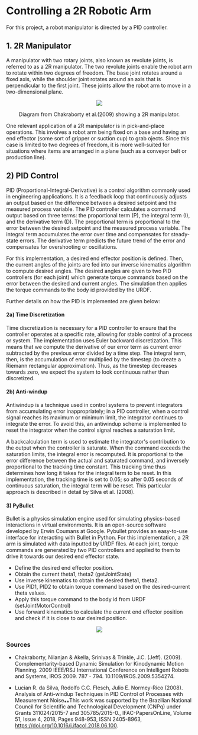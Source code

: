 # Controlling a 2R Robotic Arm 

For this project, a robot manipulator is directed by a PID controller.

## 1. 2R Manipulator
A manipulator with two rotary joints, also known as revolute joints, is referred to as a 2R manipulator. The two revolute joints enable the robot arm to rotate within two degrees of freedom. The base joint rotates around a fixed axis, while the shoulder joint rotates around an axis that is perpendicular to the first joint. These joints allow the robot arm to move in a two-dimensional plane.

<p align="center">
  <img src="https://user-images.githubusercontent.com/71537050/224106200-a9d1e3ca-1321-4dbd-9417-7389fe0f5a11.png">
</p>
<p align="center">
  Diagram from Chakraborty et al.(2009) showing a 2R manipulator.
</p>

One relevant application of a 2R manipulator is in pick-and-place operations. This involves a robot arm being fixed on a base and having an end effector (some sort of gripper or suction cup) to grab ojects. Since this case is limited to two degrees of freedom, it is more well-suited for situations where items are arranged in a plane (such as a conveyor belt or production line). 

## 2) PID Control
PID (Proportional-Integral-Derivative) is a control algorithm commonly used in engineering applications. It is a feedback loop that continuously adjusts an output based on the difference between a desired setpoint and the measured process variable. The PID controller calculates a command output based on three terms: the proportional term (P), the integral term (I), and the derivative term (D). The proportional term is proportional to the error between the desired setpoint and the measured process variable. The integral term accumulates the error over time and compensates for steady-state errors. The derivative term predicts the future trend of the error and compensates for overshooting or oscillations. 

For this implementation, a desired end effector position is defined. Then, the current angles of the joints are fed into our inverse kinematics algorithm to compute desired angles. The desired angles are given to two PID controllers (for each joint) which generate torque commands based on the error between the desired and current angles. The simulation then applies the torque commands to the body id provided by the URDF. 

Further details on how the PID is implemented are given below: 

#### 2a) Time Discretization

Time discretization is necessary for a PID controller to ensure that the controller operates at a specific rate, allowing for stable control of a process or system. The implementation uses Euler backward discretization. This means that we compute the derivative of our error term as current error subtracted by the previous error divided by a time step. The integral term, then, is the accumulation of error multiplied by the timestep (to create a Riemann rectangular approximation). Thus, as the timestep decreases towards zero, we expect the system to look continuous rather than discretized. 

#### 2b) Anti-windup 

Antiwindup is a technique used in control systems to prevent integrators from accumulating error inappropriately; in a PID controller, when a control signal reaches its maximum or minimum limit, the integrator continues to integrate the error. To avoid this, an antiwindup scheme is implemented to reset the integrator when the control signal reaches a saturation limit. 

A backcalculation term is used to estimate the integrator's contribution to the output when the controller is saturate. When the command exceeds the saturation limits, the integral error is recomputed. It is proportional to the error difference between the actual and saturated command, and inversely proportional to the tracking time constant.  This tracking time thus determines how long it takes for the integral term to be reset. In this implementation, the tracking time is set to 0.05; so after 0.05 seconds of continuous saturation, the integral term will be reset. This particular approach is described in detail by Silva et al. (2008). 

#### 3) PyBullet
Bullet is a physics simulation engine used for simulating physics-based interactions in virtual environments. It is an open-source software developed by Erwin Coumans at Google. Pybullet provides an easy-to-use interface for interacting with Bullet in Python. For this implementation, a 2R arm is simulated with data inputted by URDF files. At each joint, torque commands are generated by two PID controllers and applied to them to drive it towards our desired end effector state.

- Define the desired end effector position.
- Obtain the current theta1, theta2 (getJointState)
- Use inverse kinematics to obtain the desired theta1, theta2.
- Use PID1, PID2 to obtain torque command based on the desired-current theta values.
- Apply this torque command to the body id from URDF (setJointMotorControl)
- Use forward kinematics to calculate the current end effector position and check if it is close to our desired position.

<p align="center">
  <img src="https://prnt.sc/F9FPrtdWySzu">
</p>
<p align="center">

### Sources

- Chakraborty, Nilanjan & Akella, Srinivas & Trinkle, J.C. (Jeff). (2009). Complementarity-based Dynamic Simulation for Kinodynamic Motion Planning. 2009 IEEE/RSJ International Conference on Intelligent Robots and Systems, IROS 2009. 787 - 794. 10.1109/IROS.2009.5354274. 

- Lucian R. da Silva, Rodolfo C.C. Flesch, Julio E. Normey-Rico (2008). Analysis of Anti-windup Techniques in PID Control of Processes with Measurement Noise⁎⁎This work was supported by the Brazilian National Council for Scientific and Technological Development (CNPq) under Grants 311024/2015-7 and 305785/2015-0., IFAC-PapersOnLine, Volume 51, Issue 4, 2018, Pages 948-953, ISSN 2405-8963, https://doi.org/10.1016/j.ifacol.2018.06.100.

